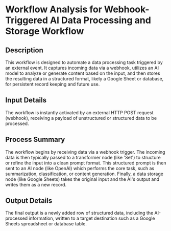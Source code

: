 # Workflow Analysis for Webhook-Triggered AI Data Processing and Storage Workflow

## Description
This workflow is designed to automate a data processing task triggered by an external event. It captures incoming data via a webhook, utilizes an AI model to analyze or generate content based on the input, and then stores the resulting data in a structured format, likely a Google Sheet or database, for persistent record keeping and future use.

## Input Details
The workflow is instantly activated by an external HTTP POST request (webhook), receiving a payload of unstructured or structured data to be processed.

## Process Summary
The workflow begins by receiving data via a webhook trigger. The incoming data is then typically passed to a transformer node (like 'Set') to structure or refine the input into a clean prompt format. This structured prompt is then sent to an AI node (like OpenAI) which performs the core task, such as summarization, classification, or content generation. Finally, a data storage node (like Google Sheets) takes the original input and the AI's output and writes them as a new record.

## Output Details
The final output is a newly added row of structured data, including the AI-processed information, written to a target destination such as a Google Sheets spreadsheet or database table.
